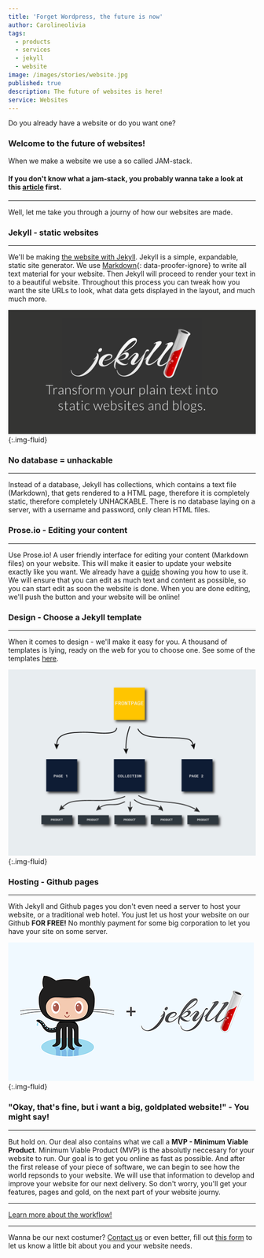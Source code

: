```yaml
---
title: 'Forget Wordpress, the future is now'
author: Carolineolivia
tags:
  - products
  - services
  - jekyll
  - website
image: /images/stories/website.jpg
published: true
description: The future of websites is here!
service: Websites
---
```


Do you already have a website or do you want one?

### Welcome to the future of websites!

When we make a website we use a so called JAM-stack. 
#### If you don't know what a jam-stack, you probably wanna take a look at this [article](/anything/we-re-jammin/) first.


---

Well, let me take you through a journy of how our websites are made.

### Jekyll - static websites

---

We'll be making [the website with Jekyll](https://jekyllrb.com). Jekyll is a simple, expandable, static site generator. We use [Markdown](https://www.markdownguide.org/){: data-proofer-ignore} to write all text material for your website. Then Jekyll will proceed to render your text in to a beautiful website. Throughout this process you can tweak how you want the site URLs to look, what data gets displayed in the layout, and much much more.

![Website](/images/stories/jekyll-og.png "Jekyll"){:.img-fluid}

### No database = unhackable

---

Instead of a database, Jekyll has collections, which contains a text file (Markdown), that gets rendered to a HTML page, therefore it is completely static, therefore completely UNHACKABLE. There is no database laying on a server, with a username and password, only clean HTML files.

### Prose.io - Editing your content

---

Use Prose.io! A user friendly interface for editing your content (Markdown files) on your website. This will make it easier to update your website exactly like you want. We already have a [guide](/anything/use-prose/) showing you how to use it. We will ensure that you can edit as much text and content as possible, so you can start edit as soon the website is done. When you are done editing, we'll push the button and your website will be online!

### Design - Choose a Jekyll template

---

When it comes to design - we'll make it easy for you. A thousand of templates is lying, ready on the web for you to choose one. See some of the templates [here](https://jekyllthemes.io/).

![Website](/images/stories/info-graphic-website.png "Our website flow"){:.img-fluid}


### Hosting - Github pages

---

With Jekyll and Github pages you don't even need a server to host your website, or a traditional web hotel. You just let us host your website on our Github **FOR FREE!** No monthly payment for some big corporation to let you have your site on some server.

![Website](/images/stories/jekyll_ghpages.png "Jekyll + GHpages"){:.img-fluid}

### "Okay, that's fine, but i want a big, goldplated website!" - You might say!

---

But hold on. Our deal also contains what we call a **MVP - Minimum Viable Product**.
Minimum Viable Product (MVP) is the absolutly neccesary for your website to run. Our goal is to get you online as fast as possible. And after the first release of your piece of software, we can begin to see how the world repsonds to your website. We will use that information to develop and improve your website for our next delivery. So don't worry, you'll get your features, pages and gold, on the next part of your website journy.

---

[Learn more about the workflow!](/flow/)

---

Wanna be our next costumer? [Contact us](/callme/) or even better, fill out [this form](/website-form/) to let us know a little bit about you and your website needs.
